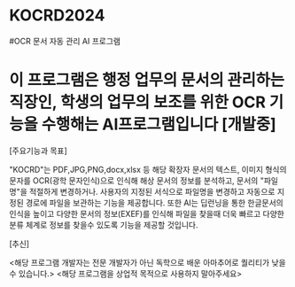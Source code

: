 # KOCRD2024
#OCR 문서 자동 관리 AI 프로그램

# 이 프로그램은 행정 업무의 문서의 관리하는 직장인, 학생의 업무의 보조를 위한 OCR 기능을 수행해는 AI프로그램입니다 [개발중]

[주요기능과 목표]

"KOCRD"는 PDF,JPG,PNG,docx,xlsx 등 해당 확장자 문서의 텍스트, 이미지 형식의 문자를 OCR(광학 문자인식)으로 인식해 해상 문서의 정보를 분석하고,
문서의 "파일명"을 적절하게 변경하거나. 사용자의 지정된 서식으로 파일명을 변경하고 자동으로 지정된 경로에 파일을 보관하는 기능을 제공합니다.
또한 AI는 딥런닝을 통한 한글문서의 인식을 높이고 다양한 문서의 정보(EXEF)를 인식해 파일을 찾을때 더욱 빠르고 다양한 분류 체계로 정보를 찾을수 있도록 기능을 제공할 것입니다.



[추신]

<해당 프로그램 개발자는 전문 개발자가 아닌 독학으로 배운 아마추어로 퀄리티가 낮을수 있습니다.>
<해당 프로그램을 상업적 목적으로 사용하지 말아주세요>
